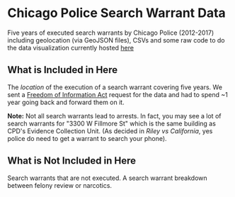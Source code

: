 # Chicago Police Search Warrant Data

Five years of executed search warrants by Chicago Police (2012-2017) including geolocation (via GeoJSON files), CSVs and some raw code to do the data visualization currently hosted [here](https://viz.mchap.io/search_warrants)

## What is Included in Here
The _location_ of the execution of a search warrant covering five years. We sent a [Freedom of Information Act](https://www.muckrock.com/foi/chicago-169/search-warrant-log-56379/) request for the data and had to spend ~1 year going back and forward them on it. 

**Note:** Not all search warrants lead to arrests. In fact, you may see a lot of search warrants for "3300 W Fillmore St" which is the same building as CPD's Evidence Collection Unit. (As decided in _Riley vs California_, yes police do need to get a warrant to search your phone).

## What is Not Included in Here

Search warrants that are not executed. 
A search warrant breakdown between felony review or narcotics.
